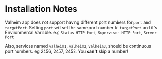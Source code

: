 # Installation Notes

Valheim app does not support having different port numbers for `port` and `targetPort`.
Setting `port` will set the same port number to `targetPort` and it's Environmental Variable.
e.g `Status HTTP Port`, `Supervisor HTTP Port`, `Server Port`

Also, services named `valheim1`, `valheim2`, `valheim3`, should be continuous port numbers. eg 2456, 2457, 2458.
You **can't** skip a number!
